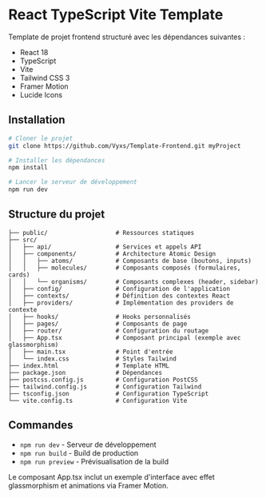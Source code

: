 # React TypeScript Vite Template

Template de projet frontend structuré avec les dépendances suivantes :

- React 18
- TypeScript
- Vite
- Tailwind CSS 3
- Framer Motion
- Lucide Icons

## Installation

```bash
# Cloner le projet
git clone https://github.com/Vyxs/Template-Frontend.git myProject

# Installer les dépendances
npm install

# Lancer le serveur de développement
npm run dev
```

## Structure du projet

```
├── public/                   # Ressources statiques
├── src/
│   ├── api/                  # Services et appels API
│   ├── components/           # Architecture Atomic Design
│   │   ├── atoms/            # Composants de base (boutons, inputs)
│   │   ├── molecules/        # Composants composés (formulaires, cards)
│   │   └── organisms/        # Composants complexes (header, sidebar)
│   ├── config/               # Configuration de l'application
│   ├── contexts/             # Définition des contextes React
│   ├── providers/            # Implémentation des providers de contexte
│   ├── hooks/                # Hooks personnalisés
│   ├── pages/                # Composants de page
│   ├── router/               # Configuration du routage
│   ├── App.tsx               # Composant principal (exemple avec glassmorphism)
│   ├── main.tsx              # Point d'entrée
│   └── index.css             # Styles Tailwind
├── index.html                # Template HTML
├── package.json              # Dépendances
├── postcss.config.js         # Configuration PostCSS
├── tailwind.config.js        # Configuration Tailwind
├── tsconfig.json             # Configuration TypeScript
└── vite.config.ts            # Configuration Vite
```

## Commandes

- `npm run dev` - Serveur de développement
- `npm run build` - Build de production
- `npm run preview` - Prévisualisation de la build

Le composant App.tsx inclut un exemple d'interface avec effet glassmorphism et animations via Framer Motion.